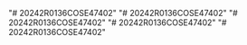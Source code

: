 "# 20242R0136COSE47402" 
"# 20242R0136COSE47402" 
"# 20242R0136COSE47402" 
"# 20242R0136COSE47402" 
"# 20242R0136COSE47402" 
